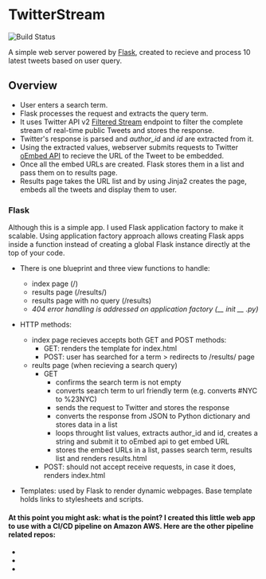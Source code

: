 # TwitterStream
![Build Status](https://codebuild.us-east-1.amazonaws.com/badges?uuid=eyJlbmNyeXB0ZWREYXRhIjoiYzhsZ2dLMGVISmNHNlkvV2lKeXluOEhHeDlyRmNNMW1ESlA1Y1dOaEhZSDBZbDJWd1h4REFLV3p4dXN2OXFueldqQ1BJMElVT1Y2ZHB3WTV4ME5kUXY4PSIsIml2UGFyYW1ldGVyU3BlYyI6IlIrNktYQkc5V015NUM5WXEiLCJtYXRlcmlhbFNldFNlcmlhbCI6MX0%3D&branch=master)

A simple web server powered by [Flask](https://flask.palletsprojects.com/), created to recieve and process 10 latest tweets based on user query.

## Overview
* User enters a search term.
* Flask processes the request and extracts the query term.
* It uses Twitter API v2 [Filtered Stream](https://developer.twitter.com/en/docs/twitter-api/tweets/filtered-stream/introduction) endpoint to filter the complete stream of real-time public Tweets and stores the response.
* Twitter's response is parsed and *author_id* and *id* are extracted from it.
* Using the extracted values, webserver submits requests to Twitter [oEmbed API](https://developer.twitter.com/en/docs/twitter-api/v1/tweets/post-and-engage/api-reference/get-statuses-oembed) to recieve the URL of the Tweet to be embedded.
* Once all the embed URLs are created. Flask stores them in a list and pass them on to results page.
* Results page takes the URL list and by using Jinja2 creates the page, embeds all the tweets and display them to user.

### Flask
Although this is a simple app. I used Flask application factory to make it scalable. Using application factory approach allows creating Flask apps inside a function instead of  creating a global Flask instance directly at the top of your code.

* There is one blueprint and three view functions to handle:
  * index page (/)
  * results page (/results/<query>)
  * results page with no query (/results)
  * *404 error handling is addressed on application factory (__ init __ .py)* 
 
 
* HTTP methods:
  * index page recieves accepts both GET and POST methods:
    * GET: renders the template for index.html
    * POST: user has searched for a term > redirects to /results/<term> page
  * reults page (when recieving a search query)
    * GET
      * confirms the search term is not empty
      * converts search term to url friendly term (e.g. converts #NYC to %23NYC)
      * sends the request to Twitter and stores the response
      * converts the response from JSON to Python dictionary and stores data in a list
      * loops throught list values, extracts author_id and id, creates a string and submit it to oEmbed api to get embed URL
      * stores the embed URLs in a list, passes search term, results list and renders results.html
    * POST: should not accept receive requests, in case it does, renders index.html
 
 
 * Templates: used by Flask to render dynamic webpages. Base template holds links to stylesheets and scripts.
 
 
 #### At this point you might ask: what is the point? I created this little web app to use with a CI/CD pipeline on Amazon AWS. Here are the other pipeline related repos:
 * 
 * 
 * 
 
